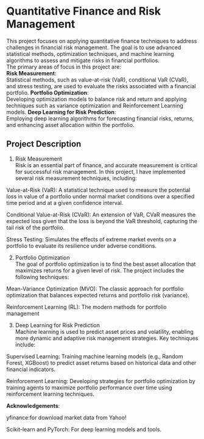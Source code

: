 # Quantitative Finance and Risk Management 

This project focuses on applying quantitative finance techniques to address challenges in financial risk management. The goal is to use advanced statistical methods, optimization techniques, and machine learning algorithms to assess and mitigate risks in financial portfolios.  <br/>
The primary areas of focus in this project are: <br/>
**Risk Measurement**: <br/>
Statistical methods, such as value-at-risk (VaR), conditional VaR (CVaR), and stress testing, are used to evaluate the risks associated with a financial portfolio.
**Portfolio Optimization**: <br/>
Developing optimization models to balance risk and return and applying techniques such as variance optimization and Reinforcement Learning models.
**Deep Learning for Risk Prediction**: <br/>
Employing deep learning algorithms for forecasting financial risks, returns, and enhancing asset allocation within the portfolio.


## Project Description 
1. Risk Measurement <br/>
Risk is an essential part of finance, and accurate measurement is critical for successful risk management. In this project, I have implemented several risk measurement techniques, including:

Value-at-Risk (VaR): A statistical technique used to measure the potential loss in value of a portfolio under normal market conditions over a specified time period and at a given confidence interval.

Conditional Value-at-Risk (CVaR): An extension of VaR, CVaR measures the expected loss given that the loss is beyond the VaR threshold, capturing the tail risk of the portfolio.

Stress Testing: Simulates the effects of extreme market events on a portfolio to evaluate its resilience under adverse conditions.

2. Portfolio Optimization <br/>
The goal of portfolio optimization is to find the best asset allocation that maximizes returns for a given level of risk. The project includes the following techniques:

Mean-Variance Optimization (MVO): The classic approach for portfolio optimization that balances expected returns and portfolio risk (variance).

Reinforcement Learning (RL): The modern methods for portfolio management 

3. Deep Learning for Risk Prediction <br/>
Machine learning is used to predict asset prices and volatility, enabling more dynamic and adaptive risk management strategies. Key techniques include:

Supervised Learning: Training machine learning models (e.g., Random Forest, XGBoost) to predict asset returns based on historical data and other financial indicators.

Reinforcement Learning: Developing strategies for portfolio optimization by training agents to maximize portfolio performance over time using reinforcement learning techniques.


**Acknowledgements**:

yfinance:for download market data from Yahoo!  <br/>

Scikit-learn and PyTorch: For deep learning models and tools. <br/>

